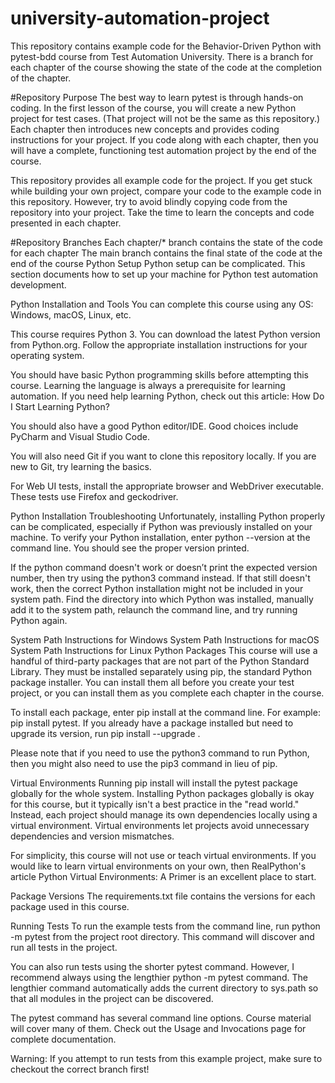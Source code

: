 # university-automation-project
This repository contains example code for the Behavior-Driven Python with pytest-bdd course from Test Automation University. There is a branch for each chapter of the course showing the state of the code at the completion of the chapter.

#Repository Purpose
The best way to learn pytest is through hands-on coding. In the first lesson of the course, you will create a new Python project for test cases. (That project will not be the same as this repository.) Each chapter then introduces new concepts and provides coding instructions for your project. If you code along with each chapter, then you will have a complete, functioning test automation project by the end of the course.

This repository provides all example code for the project. If you get stuck while building your own project, compare your code to the example code in this repository. However, try to avoid blindly copying code from the repository into your project. Take the time to learn the concepts and code presented in each chapter.

#Repository Branches
Each chapter/* branch contains the state of the code for each chapter
The main branch contains the final state of the code at the end of the course
Python Setup
Python setup can be complicated. This section documents how to set up your machine for Python test automation development.

Python Installation and Tools
You can complete this course using any OS: Windows, macOS, Linux, etc.

This course requires Python 3. You can download the latest Python version from Python.org. Follow the appropriate installation instructions for your operating system.

You should have basic Python programming skills before attempting this course. Learning the language is always a prerequisite for learning automation. If you need help learning Python, check out this article: How Do I Start Learning Python?

You should also have a good Python editor/IDE. Good choices include PyCharm and Visual Studio Code.

You will also need Git if you want to clone this repository locally. If you are new to Git, try learning the basics.

For Web UI tests, install the appropriate browser and WebDriver executable. These tests use Firefox and geckodriver.

Python Installation Troubleshooting
Unfortunately, installing Python properly can be complicated, especially if Python was previously installed on your machine. To verify your Python installation, enter python --version at the command line. You should see the proper version printed.

If the python command doesn't work or doesn’t print the expected version number, then try using the python3 command instead. If that still doesn't work, then the correct Python installation might not be included in your system path. Find the directory into which Python was installed, manually add it to the system path, relaunch the command line, and try running Python again.

System Path Instructions for Windows
System Path Instructions for macOS
System Path Instructions for Linux
Python Packages
This course will use a handful of third-party packages that are not part of the Python Standard Library. They must be installed separately using pip, the standard Python package installer. You can install them all before you create your test project, or you can install them as you complete each chapter in the course.

To install each package, enter pip install <package-name> at the command line. For example: pip install pytest. If you already have a package installed but need to upgrade its version, run pip install --upgrade <package-name>.

Please note that if you need to use the python3 command to run Python, then you might also need to use the pip3 command in lieu of pip.

Virtual Environments
Running pip install will install the pytest package globally for the whole system. Installing Python packages globally is okay for this course, but it typically isn't a best practice in the "read world." Instead, each project should manage its own dependencies locally using a virtual environment. Virtual environments let projects avoid unnecessary dependencies and version mismatches.

For simplicity, this course will not use or teach virtual environments. If you would like to learn virtual environments on your own, then RealPython's article Python Virtual Environments: A Primer is an excellent place to start.

Package Versions
The requirements.txt file contains the versions for each package used in this course.

Running Tests
To run the example tests from the command line, run python -m pytest from the project root directory. This command will discover and run all tests in the project.

You can also run tests using the shorter pytest command. However, I recommend always using the lengthier python -m pytest command. The lengthier command automatically adds the current directory to sys.path so that all modules in the project can be discovered.

The pytest command has several command line options. Course material will cover many of them. Check out the Usage and Invocations page for complete documentation.

Warning: If you attempt to run tests from this example project, make sure to checkout the correct branch first!
